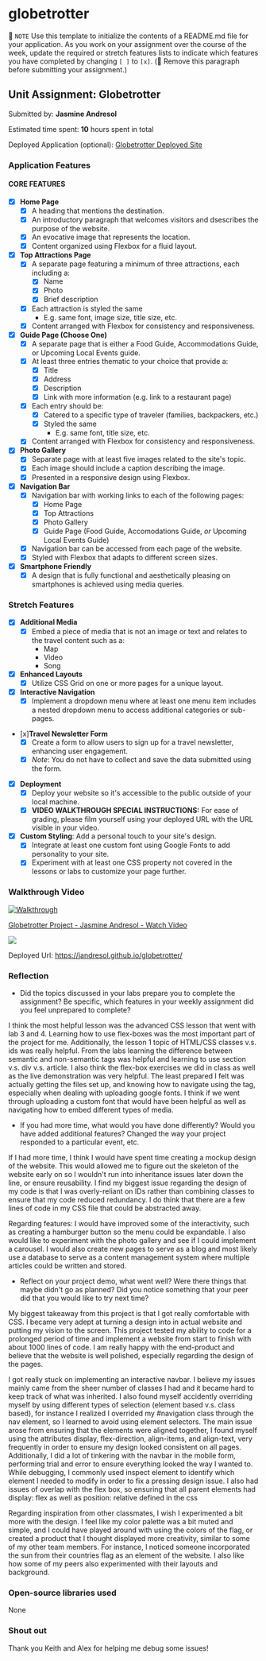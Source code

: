 # globetrotter
📝 `NOTE` Use this template to initialize the contents of a README.md file for your application. As you work on your assignment over the course of the week, update the required or stretch features lists to indicate which features you have completed by changing `[ ]` to `[x]`. (🚫 Remove this paragraph before submitting your assignment.)

## Unit Assignment: Globetrotter

Submitted by: **Jasmine Andresol**

Estimated time spent: **10** hours spent in total

Deployed Application (optional): [Globetrotter Deployed Site](https://jandresol.github.io/globetrotter/)

### Application Features

#### CORE FEATURES

- [x] **Home Page**
  - [x] A heading that mentions the destination.
  - [x] An introductory paragraph that welcomes visitors and dsescribes the purpose of the website. 
  - [x] An evocative image that represents the location.
  - [x] Content organized using Flexbox for a fluid layout.

- [x] **Top Attractions Page**
  - [x] A separate page featuring a minimum of three attractions, each including a:
    - [x] Name
    - [x] Photo
    - [x] Brief description
  - [x] Each attraction is styled the same
    - E.g. same font, image size, title size, etc. 
  - [x] Content arranged with Flexbox for consistency and responsiveness.

- [x] **Guide Page (Choose One)**
  - [x] A separate page that is either a Food Guide, Accommodations Guide, or Upcoming Local Events guide.
  - [x] At least three entries thematic to your choice that provide a:
    - [x] Title
    - [x] Address
    - [x] Description
    - [x] Link with more information (e.g. link to a restaurant page)
  - [x] Each entry should be:
    - [x] Catered to a specific type of traveler (families, backpackers, etc.)
    - [x] Styled the same
      - E.g. same font, title size, etc.
  - [x] Content arranged with Flexbox for consistency and responsiveness. 

- [x] **Photo Gallery**
  - [x] Separate page with at least five images related to the site's topic.
  - [x] Each image should include a caption describing the image.
  - [x] Presented in a responsive design using Flexbox.

- [x] **Navigation Bar**
  - [x] Navigation bar with working links to each of the following pages:
    - [x] Home Page
    - [x] Top Attractions
    - [x] Photo Gallery
    - [x] Guide Page (Food Guide, Accomodations Guide, _or_ Upcoming Local Events Guide)
  - [x] Navigation bar can be accessed from each page of the website.
  - [x] Styled with Flexbox that adapts to different screen sizes.  

- [x] **Smartphone Friendly**
  - [x] A design that is fully functional and aesthetically pleasing on smartphones is achieved using media queries.

### Stretch Features

- [x] **Additional Media**
  - [x] Embed a piece of media that is not an image or text and relates to the travel content such as a:
    - Map
    - Video
    - Song

- [x] **Enhanced Layouts**
  - [x] Utilize CSS Grid on one or more pages for a unique layout.

- [x] **Interactive Navigation**
  - [x] Implement a dropdown menu where at least one menu item includes a nested dropdown menu to access additional categories or sub-pages.

- [x]**Travel Newsletter Form**
  - [x] Create a form to allow users to sign up for a travel newsletter, enhancing user engagement.
  - [x] *Note*: You do not have to collect and save the data submitted using the form. 

- [x] **Deployment**
  - [x] Deploy your website so it's accessible to the public outside of your local machine. 
  - [x] **VIDEO WALKTHROUGH SPECIAL INSTRUCTIONS:** For ease of grading, please film yourself using your deployed URL with the URL visible in your video. 

- [x] **Custom Styling**: Add a personal touch to your site's design.
  - [x] Integrate at least one custom font using Google Fonts to add personality to your site.
  - [x] Experiment with at least one CSS property not covered in the lessons or labs to customize your page further.

### Walkthrough Video

[![Walkthrough](https://cdn.loom.com/sessions/thumbnails/2760f392127049a5a6b95e7ace3661b2-with-play.gif)](https://www.loom.com/share/2760f392127049a5a6b95e7ace3661b2?sid=f018d074-e866-473d-94c4-984d667c41f7)

<div>
    <a href="https://www.loom.com/share/2760f392127049a5a6b95e7ace3661b2">
      <p>Globetrotter Project - Jasmine Andresol - Watch Video</p>
    </a>
    <a href="https://www.loom.com/share/2760f392127049a5a6b95e7ace3661b2">
      <img style="max-width:300px;" src="https://cdn.loom.com/sessions/thumbnails/2760f392127049a5a6b95e7ace3661b2-4486c8f02a7b5911-full-play.gif">
    </a>
  </div>

  Deployed Url: https://jandresol.github.io/globetrotter/
  
### Reflection

* Did the topics discussed in your labs prepare you to complete the assignment? Be specific, which features in your weekly assignment did you feel unprepared to complete?

I think the most helpful lesson was the advanced CSS lesson that went with lab 3 and 4. Learning how to use flex-boxes was the most important part of the project for me. Additionally, the lesson 1 topic of HTML/CSS classes v.s. ids was really helpful. From the labs learning the difference between semantic and non-semantic tags was helpful and learning to use section v.s. div v.s. article. I also think the flex-box exercises we did in class as well as the live demonstration was very helpful. The least prepared I felt was actually getting the files set up, and knowing how to navigate using the <head> tag, especially when dealing with uploading google fonts. I think if we went through uploading a custom font that would have been helpful as well as navigating how to embed different types of media.

* If you had more time, what would you have done differently? Would you have added additional features? Changed the way your project responded to a particular event, etc.
  
If I had more time, I think I would have spent time creating a mockup design of the website. This would allowed me to figure out the skeleton of the website early on so I wouldn't run into inheritance issues later down the line, or ensure reusability. I find my biggest issue regarding the design of my code is that I was overly-reliant on IDs rather than combining classes to ensure that my code reduced redundancy. I do think that there are a few lines of code in my CSS file that could be abstracted away.

Regarding features: I would have improved some of the interactivity, such as creating a hamburger button so the menu could be expandable. I also would like to experiment with the photo gallery and see if I could implement a carousel. I would also create new pages to serve as a blog and most likely use a database to serve as a content management system where multiple articles could be written and stored.

* Reflect on your project demo, what went well? Were there things that maybe didn't go as planned? Did you notice something that your peer did that you would like to try next time?

My biggest takeaway from this project is that I got really comfortable with CSS. I became very adept at turning a design into in actual website and putting my vision to the screen. This project tested my ability to code for a prolonged period of time and implement a website from start to finish with about 1000 lines of code. I am really happy with the end-product and believe that the website is well polished, especially regarding the design of the pages.

I got really stuck on implementing an interactive navbar. I believe my issues mainly came from the sheer number of classes I had and it became hard to keep track of what was inherited. I also found myself accidently overriding myself by using different types of selection (element based v.s. class based), for instance I realized I overrided my #navigation class through the nav element, so I learned to avoid using element selectors. The main issue arose from ensuring that the elements were aligned together, I found myself using the attributes display, flex-direction, align-items, and align-text, very frequently in order to ensure my design looked consistent on all pages. Additionally, I did a lot of tinkering with the navbar in the mobile form, performing trial and error to ensure everything looked the way I wanted to. While debugging, I commonly used inspect element to identify which element I needed to modify in order to fix a pressing design issue. I also had issues of overlap with the flex box, so ensuring that all parent elements had display: flex as well as position: relative defined in the css

Regarding inspiration from other classmates, I wish I experimented a bit more with the design. I feel like my color palette was a bit muted and simple, and I could have played around with using the colors of the flag, or created a product that I thought displayed more creativity, similar to some of my other team members. For instance, I noticed someone incorporated the sun from their countries flag as an element of the website. I also like how some of my peers also experimented with their layouts and background.


### Open-source libraries used
None

### Shout out
Thank you Keith and Alex for helping me debug some issues!